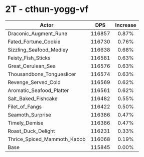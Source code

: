 # 2T - cthun-yogg-vf
| Actor | DPS | Increase |
|---|:---:|:---:|
|Draconic_Augment_Rune|116857|0.87%|
|Fated_Fortune_Cookie|116730|0.76%|
|Sizzling_Seafood_Medley|116638|0.68%|
|Feisty_Fish_Sticks|116581|0.63%|
|Great_Cerulean_Sea|116576|0.63%|
|Thousandbone_Tongueslicer|116574|0.63%|
|Revenge_Served_Cold|116569|0.62%|
|Aromatic_Seafood_Platter|116561|0.62%|
|Salt_Baked_Fishcake|116482|0.55%|
|Filet_of_Fangs|116422|0.50%|
|Seamoth_Surprise|116386|0.47%|
|Timely_Demise|116386|0.47%|
|Roast_Duck_Delight|116231|0.33%|
|Thrice_Spiced_Mammoth_Kabob|116068|0.19%|
|Base|115845|0.00%|
